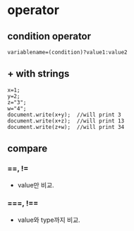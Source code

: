 # operator
## condition operator

    variablename=(condition)?value1:value2

## + with strings

    x=1;
    y=2;
    z="3";
    w="4";
    document.write(x+y);  //will print 3
    document.write(x+z);  //will print 13
    document.write(z+w);  //will print 34

## compare
### ==, !=
 * value만 비교.

### ===, !==
 * value와 type까지 비교.
